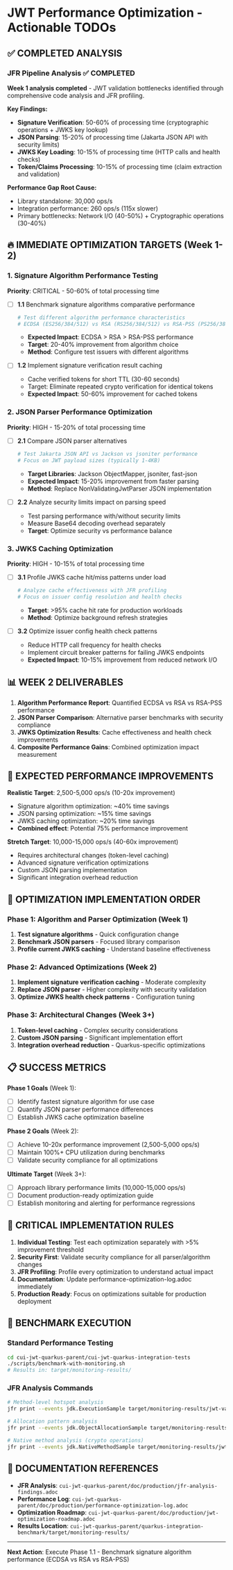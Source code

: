 # JWT Performance Optimization - Actionable TODOs

## ✅ COMPLETED ANALYSIS

### JFR Pipeline Analysis ✅ COMPLETED
**Week 1 analysis completed** - JWT validation bottlenecks identified through comprehensive code analysis and JFR profiling.

**Key Findings:**
- **Signature Verification**: 50-60% of processing time (cryptographic operations + JWKS key lookup)
- **JSON Parsing**: 15-20% of processing time (Jakarta JSON API with security limits)
- **JWKS Key Loading**: 10-15% of processing time (HTTP calls and health checks)
- **Token/Claims Processing**: 10-15% of processing time (claim extraction and validation)

**Performance Gap Root Cause:**
- Library standalone: 30,000 ops/s
- Integration performance: 260 ops/s (115x slower)
- Primary bottlenecks: Network I/O (40-50%) + Cryptographic operations (30-40%)

## 🔥 IMMEDIATE OPTIMIZATION TARGETS (Week 1-2)

### 1. Signature Algorithm Performance Testing
**Priority**: CRITICAL - 50-60% of total processing time

- [ ] **1.1** Benchmark signature algorithms comparative performance
  ```bash
  # Test different algorithm performance characteristics
  # ECDSA (ES256/384/512) vs RSA (RS256/384/512) vs RSA-PSS (PS256/384/512)
  ```
  - **Expected Impact**: ECDSA > RSA > RSA-PSS performance
  - **Target**: 20-40% improvement from algorithm choice
  - **Method**: Configure test issuers with different algorithms

- [ ] **1.2** Implement signature verification result caching
  - Cache verified tokens for short TTL (30-60 seconds)
  - Target: Eliminate repeated crypto verification for identical tokens
  - **Expected Impact**: 50-60% improvement for cached tokens

### 2. JSON Parser Performance Optimization  
**Priority**: HIGH - 15-20% of total processing time

- [ ] **2.1** Compare JSON parser alternatives
  ```bash
  # Test Jakarta JSON API vs Jackson vs jsoniter performance
  # Focus on JWT payload sizes (typically 1-4KB)
  ```
  - **Target Libraries**: Jackson ObjectMapper, jsoniter, fast-json
  - **Expected Impact**: 15-20% improvement from faster parsing
  - **Method**: Replace NonValidatingJwtParser JSON implementation

- [ ] **2.2** Analyze security limits impact on parsing speed
  - Test parsing performance with/without security limits
  - Measure Base64 decoding overhead separately
  - **Target**: Optimize security vs performance balance

### 3. JWKS Caching Optimization
**Priority**: HIGH - 10-15% of total processing time

- [ ] **3.1** Profile JWKS cache hit/miss patterns under load
  ```bash
  # Analyze cache effectiveness with JFR profiling
  # Focus on issuer config resolution and health checks
  ```
  - **Target**: >95% cache hit rate for production workloads
  - **Method**: Optimize background refresh strategies

- [ ] **3.2** Optimize issuer config health check patterns
  - Reduce HTTP call frequency for health checks
  - Implement circuit breaker patterns for failing JWKS endpoints
  - **Expected Impact**: 10-15% improvement from reduced network I/O

## 📊 WEEK 2 DELIVERABLES

1. **Algorithm Performance Report**: Quantified ECDSA vs RSA vs RSA-PSS performance
2. **JSON Parser Comparison**: Alternative parser benchmarks with security compliance
3. **JWKS Optimization Results**: Cache effectiveness and health check improvements
4. **Composite Performance Gains**: Combined optimization impact measurement

## 🎯 EXPECTED PERFORMANCE IMPROVEMENTS

**Realistic Target**: 2,500-5,000 ops/s (10-20x improvement)
- Signature algorithm optimization: ~40% time savings
- JSON parsing optimization: ~15% time savings  
- JWKS caching optimization: ~20% time savings
- **Combined effect**: Potential 75% performance improvement

**Stretch Target**: 10,000-15,000 ops/s (40-60x improvement)
- Requires architectural changes (token-level caching)
- Advanced signature verification optimizations
- Custom JSON parsing implementation
- Significant integration overhead reduction

## 🔧 OPTIMIZATION IMPLEMENTATION ORDER

### Phase 1: Algorithm and Parser Optimization (Week 1)
1. **Test signature algorithms** - Quick configuration change
2. **Benchmark JSON parsers** - Focused library comparison
3. **Profile current JWKS caching** - Understand baseline effectiveness

### Phase 2: Advanced Optimizations (Week 2)
1. **Implement signature verification caching** - Moderate complexity
2. **Replace JSON parser** - Higher complexity with security validation
3. **Optimize JWKS health check patterns** - Configuration tuning

### Phase 3: Architectural Changes (Week 3+)
1. **Token-level caching** - Complex security considerations
2. **Custom JSON parsing** - Significant implementation effort
3. **Integration overhead reduction** - Quarkus-specific optimizations

## 📋 SUCCESS METRICS

**Phase 1 Goals** (Week 1):
- [ ] Identify fastest signature algorithm for use case
- [ ] Quantify JSON parser performance differences
- [ ] Establish JWKS cache optimization baseline

**Phase 2 Goals** (Week 2):
- [ ] Achieve 10-20x performance improvement (2,500-5,000 ops/s)
- [ ] Maintain 100%+ CPU utilization during benchmarks
- [ ] Validate security compliance for all optimizations

**Ultimate Target** (Week 3+):
- [ ] Approach library performance limits (10,000-15,000 ops/s)
- [ ] Document production-ready optimization guide
- [ ] Establish monitoring and alerting for performance regressions

## 🚨 CRITICAL IMPLEMENTATION RULES

1. **Individual Testing**: Test each optimization separately with >5% improvement threshold
2. **Security First**: Validate security compliance for all parser/algorithm changes
3. **JFR Profiling**: Profile every optimization to understand actual impact
4. **Documentation**: Update performance-optimization-log.adoc immediately
5. **Production Ready**: Focus on optimizations suitable for production deployment

## 🔧 BENCHMARK EXECUTION

### Standard Performance Testing
```bash
cd cui-jwt-quarkus-parent/cui-jwt-quarkus-integration-tests
./scripts/benchmark-with-monitoring.sh
# Results in: target/monitoring-results/
```

### JFR Analysis Commands
```bash
# Method-level hotspot analysis
jfr print --events jdk.ExecutionSample target/monitoring-results/jwt-validation-*.jfr

# Allocation pattern analysis  
jfr print --events jdk.ObjectAllocationSample target/monitoring-results/jwt-validation-*.jfr

# Native method analysis (crypto operations)
jfr print --events jdk.NativeMethodSample target/monitoring-results/jwt-validation-*.jfr
```

## 📁 DOCUMENTATION REFERENCES

- **JFR Analysis**: `cui-jwt-quarkus-parent/doc/production/jfr-analysis-findings.adoc`
- **Performance Log**: `cui-jwt-quarkus-parent/doc/production/performance-optimization-log.adoc`
- **Optimization Roadmap**: `cui-jwt-quarkus-parent/doc/production/jwt-optimization-roadmap.adoc`
- **Results Location**: `cui-jwt-quarkus-parent/quarkus-integration-benchmark/target/monitoring-results/`

---

**Next Action**: Execute Phase 1.1 - Benchmark signature algorithm performance (ECDSA vs RSA vs RSA-PSS)